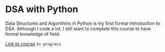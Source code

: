 # DSA with Python

Data Structures and Algorithms in Python is my first formal introduction to DSA. Although I code a lot, I still want to complete this course to have formal knowledge of field.

[Link to course](https://www.youtube.com/watch?v=pkYVOmU3MgA&t)
`In progress`